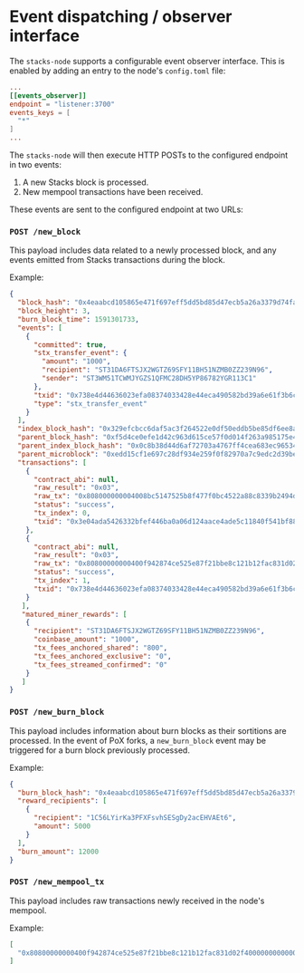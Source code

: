 # Event dispatching / observer interface

The `stacks-node` supports a configurable event observer interface.
This is enabled by adding an entry to the node's `config.toml` file:

```toml
...
[[events_observer]]
endpoint = "listener:3700"
events_keys = [
  "*"
]
...
```

The `stacks-node` will then execute HTTP POSTs to the configured
endpoint in two events:

1. A new Stacks block is processed.
2. New mempool transactions have been received.

These events are sent to the configured endpoint at two URLs:


### `POST /new_block`

This payload includes data related to a newly processed block,
and any events emitted from Stacks transactions during the block.

Example:

```json
{
  "block_hash": "0x4eaabcd105865e471f697eff5dd5bd85d47ecb5a26a3379d74fae0ae87c40904",
  "block_height": 3,
  "burn_block_time": 1591301733,
  "events": [
    {
      "committed": true,
      "stx_transfer_event": {
        "amount": "1000",
        "recipient": "ST31DA6FTSJX2WGTZ69SFY11BH51NZMB0ZZ239N96",
        "sender": "ST3WM51TCWMJYGZS1QFMC28DH5YP86782YGR113C1"
      },
      "txid": "0x738e4d44636023efa08374033428e44eca490582bd39a6e61f3b6cf749b4214c",
      "type": "stx_transfer_event"
    }
  ],
  "index_block_hash": "0x329efcbcc6daf5ac3f264522e0df50eddb5be85df6ee8a9fc2384c54274d7afc",
  "parent_block_hash": "0xf5d4ce0efe1d42c963d615ce57f0d014f263a985175e4ece766eceff10e0a358",
  "parent_index_block_hash": "0x0c8b38d44d6af72703a4767ff4cea683ec965346d9e9a7ded2d773fb4f257c28",
  "parent_microblock": "0xedd15cf1e697c28df934e259f0f82970a7c9edc2d39bef04bdd0d422116235c6",
  "transactions": [
    {
      "contract_abi": null,
      "raw_result": "0x03",
      "raw_tx": "0x808000000004008bc5147525b8f477f0bc4522a88c8339b2494db50000000000000002000000000000000001015814daf929d8700af344987681f44e913890a12e38550abe8e40f149ef5269f40f4008083a0f2e0ddf65dcd05ecfc151c7ff8a5308ad04c77c0e87b5aeadad31010200000000040000000000000000000000000000000000000000000000000000000000000000",
      "status": "success",
      "tx_index": 0,
      "txid": "0x3e04ada5426332bfef446ba0a06d124aace4ade5c11840f541bf88e2e919faf6"
    },
    {
      "contract_abi": null,
      "raw_result": "0x03",
      "raw_tx": "0x80800000000400f942874ce525e87f21bbe8c121b12fac831d02f4000000000000000000000000000003e800006ae29867aec4b0e4f776bebdcea7f6d9a24eeff370c8c739defadfcbb52659b30736ad4af021e8fb741520a6c65da419fdec01989fdf0032fc1838f427a9a36102010000000000051ac2d519faccba2e435f3272ff042b89435fd160ff00000000000003e800000000000000000000000000000000000000000000000000000000000000000000",
      "status": "success",
      "tx_index": 1,
      "txid": "0x738e4d44636023efa08374033428e44eca490582bd39a6e61f3b6cf749b4214c"
    }
   ],
   "matured_miner_rewards": [
    {
      "recipient": "ST31DA6FTSJX2WGTZ69SFY11BH51NZMB0ZZ239N96",
      "coinbase_amount": "1000",
      "tx_fees_anchored_shared": "800",
      "tx_fees_anchored_exclusive": "0",
      "tx_fees_streamed_confirmed": "0"
    }
   ]
}
```

### `POST /new_burn_block`

This payload includes information about burn blocks as their sortitions are processed.
In the event of PoX forks, a `new_burn_block` event may be triggered for a burn block
previously processed.

Example:

```json
{
  "burn_block_hash": "0x4eaabcd105865e471f697eff5dd5bd85d47ecb5a26a3379d74fae0ae87c40904",
  "reward_recipients": [
    {
      "recipient": "1C56LYirKa3PFXFsvhSESgDy2acEHVAEt6",
      "amount": 5000
    }
  ],
  "burn_amount": 12000
}
```

### `POST /new_mempool_tx`

This payload includes raw transactions newly received in the
node's mempool.

Example:

```json
[
  "0x80800000000400f942874ce525e87f21bbe8c121b12fac831d02f4000000000000000000000000000003e800006ae29867aec4b0e4f776bebdcea7f6d9a24eeff370c8c739defadfcbb52659b30736ad4af021e8fb741520a6c65da419fdec01989fdf0032fc1838f427a9a36102010000000000051ac2d519faccba2e435f3272ff042b89435fd160ff00000000000003e800000000000000000000000000000000000000000000000000000000000000000000"
]
```
